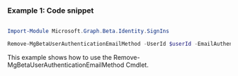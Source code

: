 ### Example 1: Code snippet

```powershell

Import-Module Microsoft.Graph.Beta.Identity.SignIns

Remove-MgBetaUserAuthenticationEmailMethod -UserId $userId -EmailAuthenticationMethodId $emailAuthenticationMethodId

```
This example shows how to use the Remove-MgBetaUserAuthenticationEmailMethod Cmdlet.

